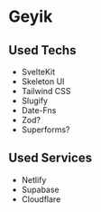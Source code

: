 # Geyik

## Used Techs

- SvelteKit
- Skeleton UI
- Tailwind CSS
- Slugify
- Date-Fns
- Zod?
- Superforms?

## Used Services

- Netlify
- Supabase
- Cloudflare
